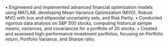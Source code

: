 • Engineered and implemented advanced financial optimization models using MATLAB, developing Mean-Variance Optimization (MVO), Robust MVO with box and ellipsoidal uncertainty sets, and Risk Parity.
• Conducted rigorous data analysis on S&P 500 stocks, computing historical sample means, variances, and covariances for a portfolio of 20 stocks.
• Created and assessed high-performance investment portfolios, focusing on Portfolio return, Portfolio Variance, and Sharpe ratio.
